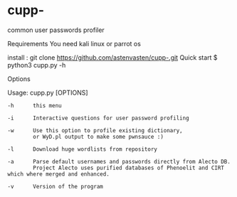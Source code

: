 # cupp-
common user passwords profiler

Requirements
You need kali linux or parrot os


install : git clone https://github.com/astenvasten/cupp-.git
Quick start
$ python3 cupp.py -h


Options

Usage: cupp.py [OPTIONS]

    -h      this menu

    -i      Interactive questions for user password profiling

    -w      Use this option to profile existing dictionary,
            or WyD.pl output to make some pwnsauce :)

    -l      Download huge wordlists from repository

    -a      Parse default usernames and passwords directly from Alecto DB.
            Project Alecto uses purified databases of Phenoelit and CIRT which where merged and enhanced.

    -v      Version of the program
